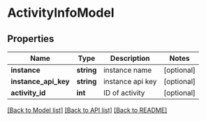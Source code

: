 # ActivityInfoModel

## Properties
Name | Type | Description | Notes
------------ | ------------- | ------------- | -------------
**instance** | **string** | instance name | [optional] 
**instance_api_key** | **string** | instance api key | [optional] 
**activity_id** | **int** | ID of activity | [optional] 

[[Back to Model list]](../README.md#documentation-for-models) [[Back to API list]](../README.md#documentation-for-api-endpoints) [[Back to README]](../README.md)


